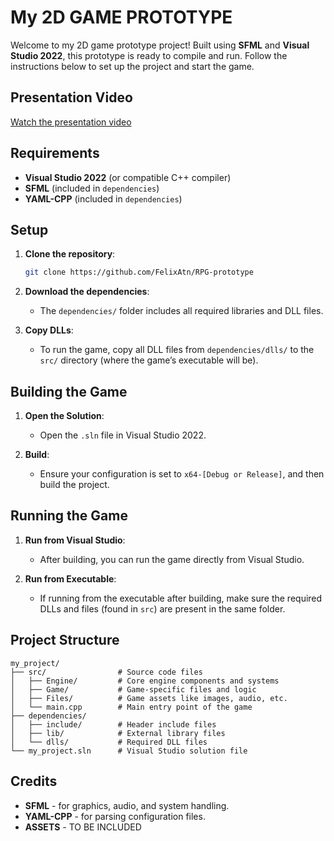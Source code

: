 # My 2D GAME PROTOTYPE 

Welcome to my 2D game prototype project! Built using **SFML** and **Visual Studio 2022**, this prototype is ready to compile and run. Follow the instructions below to set up the project and start the game.

## Presentation Video

[Watch the presentation video](https://youtu.be/SrC1APVdNLc?si=_UcgaW2pXezXLm9H)

## Requirements

- **Visual Studio 2022** (or compatible C++ compiler)
- **SFML** (included in `dependencies`)
- **YAML-CPP** (included in `dependencies`)

## Setup

1. **Clone the repository**:
   ```bash
   git clone https://github.com/FelixAtn/RPG-prototype
   ```

2. **Download the dependencies**:
   - The `dependencies/` folder includes all required libraries and DLL files.

3. **Copy DLLs**:
   - To run the game, copy all DLL files from `dependencies/dlls/` to the `src/` directory (where the game’s executable will be).

## Building the Game

1. **Open the Solution**:
   - Open the `.sln` file in Visual Studio 2022.

2. **Build**:
   - Ensure your configuration is set to `x64-[Debug or Release]`, and then build the project.

## Running the Game

1. **Run from Visual Studio**:
   - After building, you can run the game directly from Visual Studio.

2. **Run from Executable**:
   - If running from the executable after building, make sure the required DLLs and files (found in `src`) are present in the same folder.

## Project Structure

```
my_project/
├── src/                # Source code files
│   ├── Engine/         # Core engine components and systems
│   ├── Game/           # Game-specific files and logic
│   ├── Files/          # Game assets like images, audio, etc.
│   └── main.cpp        # Main entry point of the game
├── dependencies/
│   ├── include/        # Header include files
│   ├── lib/            # External library files
│   └── dlls/           # Required DLL files
└── my_project.sln      # Visual Studio solution file
```

## Credits
- **SFML** - for graphics, audio, and system handling.
- **YAML-CPP** - for parsing configuration files.
- **ASSETS** - TO BE INCLUDED
